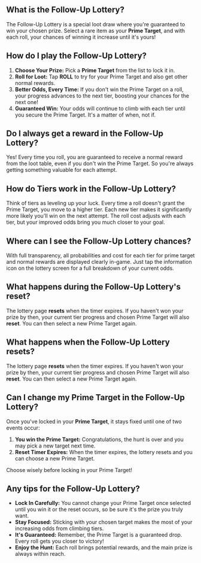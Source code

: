 ## What is the Follow-Up Lottery?
The Follow-Up Lottery is a special loot draw where you're guaranteed to win your chosen prize. Select a rare item as your **Prime Target**, and with each roll, your chances of winning it increase until it's yours!

## How do I play the Follow-Up Lottery?
1. **Choose Your Prize:** Pick a **Prime Target** from the list to lock it in. 
2. **Roll for Loot:** Tap **ROLL** to try for your Prime Target and also get other normal rewards.
3. **Better Odds, Every Time:** If you don't win the Prime Target on a roll, your progress advances to the next tier, boosting your chances for the next one!
4. **Guaranteed Win:** Your odds will continue to climb with each tier until you secure the Prime Target. It's a matter of when, not if.

## Do I always get a reward in the Follow-Up Lottery?
Yes! Every time you roll, you are guaranteed to receive a normal reward from the loot table, even if you don't win the Prime Target. So you're always getting something valuable for each attempt.

## How do Tiers work in the Follow-Up Lottery?
Think of tiers as leveling up your luck. Every time a roll doesn't grant the Prime Target, you move to a higher tier. Each new tier makes it significantly more likely you'll win on the next attempt. The roll cost adjusts with each tier, but your improved odds bring you much closer to your goal.

## Where can I see the Follow-Up Lottery chances?
With full transparency, all probabilities and cost for each tier for prime target and normal rewards are displayed clearly in-game. Just tap the information icon on the lottery screen for a full breakdown of your current odds.

## What happens during the Follow-Up Lottery's reset?
The lottery page **resets** when the timer expires. If you haven't won your prize by then, your current tier progress and chosen Prime Target will also **reset**. You can then select a new Prime Target again.

## What happens when the Follow-Up Lottery resets?
The lottery page **resets** when the timer expires. If you haven't won your prize by then, your current tier progress and chosen Prime Target will also **reset**. You can then select a new Prime Target again.

## Can I change my Prime Target in the Follow-Up Lottery?
Once you've locked in your **Prime Target**, it stays fixed until one of two events occur:
1. **You win the Prime Target:** Congratulations, the hunt is over and you may pick a new target next time.
2. **Reset Timer Expires:** When the timer expires, the lottery resets and you can choose a new Prime Target.

Choose wisely before locking in your Prime Target!

## Any tips for the Follow-Up Lottery?
- **Lock In Carefully:** You cannot change your Prime Target once selected until you win it or the reset occurs, so be sure it's the prize you truly want.
- **Stay Focused:** Sticking with your chosen target makes the most of your increasing odds from climbing tiers.
- **It's Guaranteed:** Remember, the Prime Target is a guaranteed drop. Every roll gets you closer to victory!
- **Enjoy the Hunt:** Each roll brings potential rewards, and the main prize is always within reach.